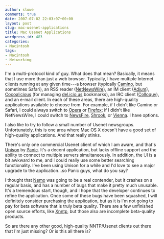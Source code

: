 ```yaml
---
author: slowe
comments: true
date: 2007-07-02 22:03:07+00:00
layout: post
slug: mac-usenet-applications
title: Mac Usenet Applications
wordpress_id: 483
categories:
- Macintosh
tags:
- Macintosh
- Networking
---
```


I'm a multi-protocol kind of guy. What does that mean? Basically, it means that I use more than just a web browser. Typically, I have multiple Internet clients running at any given time---a browser (typically [Camino](http://www.caminobrowser.org/), but sometimes Safari), an RSS reader ([NetNewsWire](http://www.newsgator.com/Individuals/NetNewsWire/)), an IM client ([Adium](http://www.adiumx.com/)), [Cocoalicious](http://alittledrop.com/cocoalicious/) (for managing [del.icio.us](http://del.icio.us/) bookmarks), an IRC client ([Colloquy](http://www.colloquy.info)), and an e-mail client. In each of these areas, there are high-quality applications available to choose from. For example, if I didn't like Camino or Safari, I could always switch to [Opera](http://www.opera.com/products/desktop/) or [Firefox](http://www.mozilla.com/en-US/firefox/); if I didn't like NetNewsWire, I could switch to [NewsFire](http://www.newsfirerss.com/), [Shrook](http://www.utsire.com/shrook/), or [Vienna](http://www.opencommunity.co.uk/vienna2.php). I have options.

I also like to try to follow a small number of Usenet newsgroups. Unfortunately, this is one area where [Mac OS X](http://www.apple.com/macosx/) doesn't have a good set of high-quality applications. And that really stinks.

There's only one commercial Usenet client of which I am aware, and that's [Unison](http://www.panic.com/unison/) by [Panic](http://www.panic.com/). It's a decent application, but lacks offline support and the ability to connect to multiple servers simultaneously. In addition, the UI is a bit awkward to me, and I could really use some better searching functionality. I've been using Unison for a while and I'd love to see a major upgrade to the application...so Panic guys, what do you say?

I thought that [Nemo](http://www.malcom-mac.com/nemo/) was going to be a real contender, but it crashes on a regular basis, and has a number of bugs that make it pretty much unusable. It's a tremendous start, though, and I hope that the developer continues to refine the application. Once some of these bugs have been squashed, I will definitely consider purchasing the application, but as it is I'm not going to pay for beta software that is truly beta quality. There are a few unfinished open source efforts, like [Xnntp](http://www.edv-consulting-berlin.de/Xnntp/), but those also are incomplete beta-quality products.

So are there any other good, high-quality NNTP/Usenet clients out there that I'm just missing? Or is this all there is?
